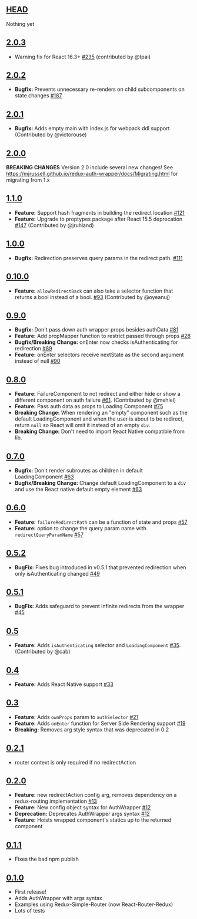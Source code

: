 ## [HEAD](https://github.com/mjrussell/redux-auth-wrapper/compare/v2.0.3...HEAD)
Nothing yet

## [2.0.3](https://github.com/mjrussell/redux-auth-wrapper/compare/v2.0.2...v2.0.3)
- Warning fix for React 16.3+ [#235](https://github.com/mjrussell/redux-auth-wrapper/pull/235) (contributed by @tpai)

## [2.0.2](https://github.com/mjrussell/redux-auth-wrapper/compare/v2.0.1...v2.0.2)
- **Bugfix:** Prevents unnecessary re-renders on child subcomponents on state changes [#187](https://github.com/mjrussell/redux-auth-wrapper/issues/187)

## [2.0.1](https://github.com/mjrussell/redux-auth-wrapper/compare/v2.0.0...v2.0.1)
- **Bugfix:** Adds empty main with index.js for webpack ddl support (Contributed by @victorouse)

## [2.0.0](https://github.com/mjrussell/redux-auth-wrapper/compare/v1.1.0...v2.0.0)
**BREAKING CHANGES** Version 2.0 include several new changes! See https://mjrussell.github.io/redux-auth-wrapper/docs/Migrating.html for migrating from 1.x

## [1.1.0](https://github.com/mjrussell/redux-auth-wrapper/compare/v1.0.0...v1.1.0)
- **Feature:** Support hash fragments in building the redirect location [#121](https://github.com/mjrussell/redux-auth-wrapper/issues/121)
- **Feature:** Upgrade to proptypes package after React 15.5 deprecation [#147](https://github.com/mjrussell/redux-auth-wrapper/pull/147) (Contributed by @jruhland)

## [1.0.0](https://github.com/mjrussell/redux-auth-wrapper/compare/v0.10.0...v1.0.0)
- **Bugfix:** Redirection preserves query params in the redirect path. [#111](https://github.com/mjrussell/redux-auth-wrapper/pull/111)

## [0.10.0](https://github.com/mjrussell/redux-auth-wrapper/compare/v0.9.0...v0.10.0)
- **Feature:** `allowRedirectBack` can also take a selector function that returns a bool instead of a bool. [#93](https://github.com/mjrussell/redux-auth-wrapper/pull/93) (Contributed by @oyeanuj)

## [0.9.0](https://github.com/mjrussell/redux-auth-wrapper/compare/v0.8.0...v0.9.0)
- **Bugfix:** Don't pass down auth wrapper props besides authData [#81](https://github.com/mjrussell/redux-auth-wrapper/issues/81)
- **Feature:** Add propMapper function to restrict passed through props [#28](https://github.com/mjrussell/redux-auth-wrapper/issues/28)
- **Bugfix/Breaking Change:** onEnter now checks isAuthenticating for redirection [#89](https://github.com/mjrussell/redux-auth-wrapper/issues/89)
- **Feature:** onEnter selectors receive nextState as the second argument instead of null [#90](https://github.com/mjrussell/redux-auth-wrapper/issues/90)

## [0.8.0](https://github.com/mjrussell/redux-auth-wrapper/compare/v0.7.0...v0.8.0)
- **Feature:** FailureComponent to not redirect and either hide or show a different component on auth failure [#61](https://github.com/mjrussell/redux-auth-wrapper/pull/61). (Contributed by @mehiel)
- **Feature:** Pass auth data as props to Loading Component [#75](https://github.com/mjrussell/redux-auth-wrapper/issues/75)
- **Breaking Change:** When rendering an "empty" component such as the default LoadingComponent and when the user is about
to be redirect, return `null` so React will omit it instead of an empty `div`.
- **Breaking Change:** Don't need to import React Native compatible from lib.

## [0.7.0](https://github.com/mjrussell/redux-auth-wrapper/compare/v0.6.0...v0.7.0)
- **Bugfix:** Don't render subroutes as children in default LoadingComponent [#63](https://github.com/mjrussell/redux-auth-wrapper/pull/63)
- **Bugfix/Breaking Change:** Change default LoadingComponent to a `div` and use the React native default empty element [#63](https://github.com/mjrussell/redux-auth-wrapper/pull/63)

## [0.6.0](https://github.com/mjrussell/redux-auth-wrapper/compare/v0.5.2...v0.6.0)
- **Feature:** `failureRedirectPath` can be a function of state and props [#57](https://github.com/mjrussell/redux-auth-wrapper/pull/57)
- **Feature:** option to change the query param name with `redirectQueryParamName` [#57](https://github.com/mjrussell/redux-auth-wrapper/pull/57)

## [0.5.2](https://github.com/mjrussell/redux-auth-wrapper/compare/v0.5.1...v0.5.2)
- **BugFix:** Fixes bug introduced in v0.5.1 that prevented redirection when only isAuthenticating changed [#49](https://github.com/mjrussell/redux-auth-wrapper/issues/49)

## [0.5.1](https://github.com/mjrussell/redux-auth-wrapper/compare/v0.5.0...v0.5.1)
- **BugFix:** Adds safeguard to prevent infinite redirects from the wrapper [#45](https://github.com/mjrussell/redux-auth-wrapper/pull/45)

## [0.5](https://github.com/mjrussell/redux-auth-wrapper/compare/v0.4.0...v0.5.0)
- **Feature:** Adds `isAuthenticating` selector and `LoadingComponent`
[#35](https://github.com/mjrussell/redux-auth-wrapper/pull/35). (Contributed by @cab)

## [0.4](https://github.com/mjrussell/redux-auth-wrapper/compare/v0.3.0...v0.4.0)
- **Feature:** Adds React Native support [#33](https://github.com/mjrussell/redux-auth-wrapper/pull/33)

## [0.3](https://github.com/mjrussell/redux-auth-wrapper/compare/v0.2.1...v0.3.0)
- **Feature:** Adds `ownProps` param to `authSelector` [#21](https://github.com/mjrussell/redux-auth-wrapper/pull/21)
- **Feature:** Adds `onEnter` function for Server Side Rendering support [#19](https://github.com/mjrussell/redux-auth-wrapper/pull/19)
- **Breaking:** Removes arg style syntax that was deprecated in 0.2

## [0.2.1](https://github.com/mjrussell/redux-auth-wrapper/compare/v0.2.0...v0.2.1)
- router context is only required if no redirectAction

## [0.2.0](https://github.com/mjrussell/redux-auth-wrapper/compare/v0.1.1...v0.2.0)
- **Feature:** new redirectAction config arg, removes dependency on a redux-routing implementation [#13](https://github.com/mjrussell/redux-auth-wrapper/issues/13)
- **Feature:** New config object syntax for AuthWrapper [#12](https://github.com/mjrussell/redux-auth-wrapper/issues/12)
- **Deprecation:** Deprecates AuthWrapper args syntax [#12](https://github.com/mjrussell/redux-auth-wrapper/issues/12)
- **Feature:** Hoists wrapped component's statics up to the returned component

## [0.1.1](https://github.com/mjrussell/redux-auth-wrapper/compare/v0.1.0...v0.1.1)
- Fixes the bad npm publish

## [0.1.0](https://github.com/mjrussell/redux-auth-wrapper/compare/fcbf49d0abcae7075daa146c05edff1b735b3a16...v0.1.0)
- First release!
- Adds AuthWrapper with args syntax
- Examples using Redux-Simple-Router (now React-Router-Redux)
- Lots of tests
